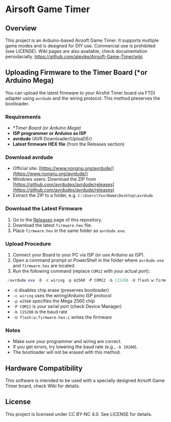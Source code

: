 # Airsoft Game Timer

## Overview
This project is an Arduino-based Airsoft Game Timer. It supports multiple game modes and is designed for DIY use. Commercial use is prohibited (see LICENSE).
Wiki pages are also available, check documentation periodacially. https://github.com/alevike/Airsoft-Game-Timer/wiki

## Uploading Firmware to the Timer Board (*or Arduino Mega)
You can upload the latest firmware to your Airsfot Timer board via FTDI adapter using `avrdude` and the wiring protocol. This method preserves the bootloader.

### Requirements
- **Timer Board (*or Arduino Mega)**
- **ISP programmer or Arduino as ISP**
- **avrdude** (AVR Downloader/UploaDEr)
- **Latest firmware HEX file** (from the Releases section)

### Download avrdude
- Official site: [https://www.nongnu.org/avrdude/](https://www.nongnu.org/avrdude/)
- Windows users: Download the ZIP from [https://github.com/avrdudes/avrdude/releases](https://github.com/avrdudes/avrdude/releases)
- Extract the ZIP to a folder, e.g. `C:\Users\YourName\Desktop\avrdude`

### Download the Latest Firmware
1. Go to the [Releases](https://github.com/alevike/Airsoft-Game-Timer/releases) page of this repository.
2. Download the latest `firmware.hex` file.
3. Place `firmware.hex` in the same folder as `avrdude.exe`.

### Upload Procedure
1. Connect your Board to your PC via ISP (or use Arduino as ISP).
2. Open a command prompt or PowerShell in the folder where `avrdude.exe` and `firmware.hex` are located.
3. Run the following command (replace `COM12` with your actual port):

```powershell
./avrdude.exe -D -c wiring -p m2560 -P COM12 -b 115200 -U flash:w:firmware.hex:i
```

- `-D` disables chip erase (preserves bootloader)
- `-c wiring` uses the wiring/Arduino ISP protocol
- `-p m2560` specifies the Mega 2560 chip
- `-P COM12` is your serial port (check Device Manager)
- `-b 115200` is the baud rate
- `-U flash:w:firmware.hex:i` writes the firmware

### Notes
- Make sure your programmer and wiring are correct.
- If you get errors, try lowering the baud rate (e.g., `-b 19200`).
- The bootloader will not be erased with this method.

## Hardware Compatibility

This software is intended to be used with a specially designed Airsoft Game Timer board, check Wiki for details.

## License
This project is licensed under CC BY-NC 4.0. See LICENSE for details.
